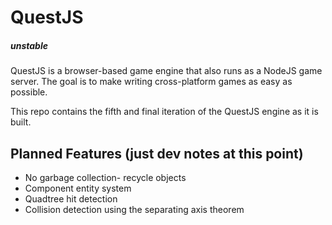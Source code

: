 # QuestJS
##### unstable
QuestJS is a browser-based game engine that also runs as a NodeJS game server. The goal is to make writing cross-platform games as easy as possible.

This repo contains the fifth and final iteration of the QuestJS engine as it is built.

## Planned Features (just dev notes at this point)
* No garbage collection- recycle objects
* Component entity system
* Quadtree hit detection
* Collision detection using the separating axis theorem

